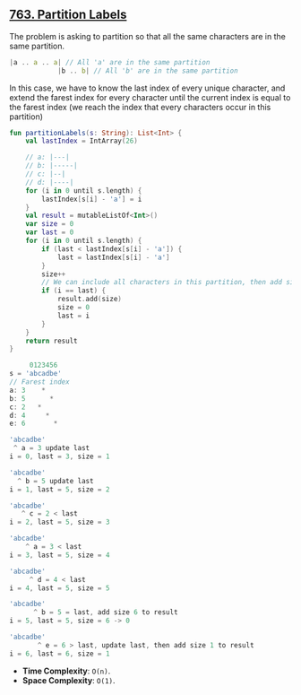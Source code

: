 ## [763. Partition Labels](https://leetcode.com/problems/partition-labels)

The problem is asking to partition so that all the same characters are in the same partition.

```js
|a .. a .. a| // All 'a' are in the same partition
            |b .. b| // All 'b' are in the same partition
```

In this case, we have to know the last index of every unique character, and extend the farest index for every character until the current index is equal to the farest index (we reach the index that every characters occur in this partition)


```kotlin
fun partitionLabels(s: String): List<Int> {
    val lastIndex = IntArray(26)

    // a: |---|
    // b: |-----|
    // c: |--|
    // d: |----|
    for (i in 0 until s.length) {
        lastIndex[s[i] - 'a'] = i
    }
    val result = mutableListOf<Int>()
    var size = 0
    var last = 0
    for (i in 0 until s.length) {
        if (last < lastIndex[s[i] - 'a']) {
            last = lastIndex[s[i] - 'a']
        }
        size++
        // We can include all characters in this partition, then add size to result
        if (i == last) {
            result.add(size)
            size = 0
            last = i
        }
    }
    return result       
}
```

```js
     0123456
s = 'abcadbe'
// Farest index
a: 3    *
b: 5      *
c: 2   *
d: 4     *
e: 6       *

'abcadbe'
 ^ a = 3 update last
i = 0, last = 3, size = 1

'abcadbe'
  ^ b = 5 update last
i = 1, last = 5, size = 2

'abcadbe'
   ^ c = 2 < last
i = 2, last = 5, size = 3

'abcadbe'
    ^ a = 3 < last
i = 3, last = 5, size = 4

'abcadbe'
     ^ d = 4 < last
i = 4, last = 5, size = 5

'abcadbe'
      ^ b = 5 = last, add size 6 to result
i = 5, last = 5, size = 6 -> 0

'abcadbe'
       ^ e = 6 > last, update last, then add size 1 to result
i = 6, last = 6, size = 1
```

* **Time Complexity**: `O(n)`.
* **Space Complexity**: `O(1)`.